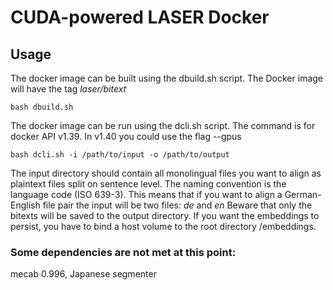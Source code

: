 # CUDA-powered LASER Docker
## Usage
The docker image can be built using the dbuild.sh script. The Docker image will have the tag _laser/bitext_

```
bash dbuild.sh
```
The docker image can be run using the dcli.sh script. The command is for docker API v1.39. In v1.40 you could use the flag --gpus

```
bash dcli.sh -i /path/to/input -o /path/to/output
```
The input directory should contain all monolingual files you want to align as plaintext files split on sentence level. The naming convention is the language code (ISO 639-3).
This means that if you want to align a German-English file pair the input will be two files: _de_ and _en_
Beware that only the bitexts will be saved to the output directory. If you want the embeddings to persist, you have to bind a host volume to the root directory /embeddings.


### Some dependencies are not met at this point:

mecab 0.996, Japanese segmenter